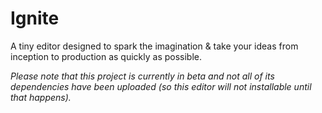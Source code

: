 # Ignite

A tiny editor designed to spark the imagination &amp; take your ideas from inception to production as quickly as possible.

*Please note that this project is currently in beta and not all of its dependencies have been uploaded (so this editor will not installable until that happens).*
